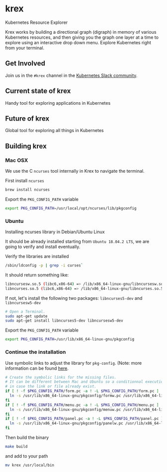 # krex

Kubernetes Resource Explorer

Krex works by building a directional graph (digraph) in memory of
various Kubernetes resources, and then giving you the graph one layer at
a time to explore using an interactive drop down menu. Explore
Kubernetes right from your terminal.

## Get Involved

Join us in the `#krex` channel in the [Kubernetes Slack community].

## Current state of krex

Handy tool for exploring applications in Kubernetes

## Future of krex

Global tool for exploring all things in Kubernetes

## Building krex

### Mac OSX

We use the C `ncurses` tool internally in Krex to navigate the terminal.

First install `ncurses`

``` bash
brew install ncurses
```

Export the `PKG_CONFIG_PATH` variable

``` bash
export PKG_CONFIG_PATH=/usr/local/opt/ncurses/lib/pkgconfig
```

### Ubuntu

Installing ncurses library in Debian/Ubuntu Linux

It should be already installed starting from `Ubuntu 18.04.2 LTS`, we are going to verify and install eventually.

Verify the libraries are installed

``` bash
/sbin/ldconfig -p | grep -i curses`
``` 
It should return something like:

``` bash
libncursesw.so.5 (libc6,x86-64) => /lib/x86_64-linux-gnu/libncursesw.so.5
libncurses.so.5 (libc6,x86-64) => /lib/x86_64-linux-gnu/libncurses.so.5
```

If not, let's install the following two packages: `libncurses5-dev` and `libncursesw5-dev`

``` bash
# Open a Terminal.
sudo apt-get update
sudo apt-get install libncurses5-dev libncursesw5-dev
```

Export the `PKG_CONFIG_PATH` variable

``` bash
export PKG_CONFIG_PATH=/usr/lib/x86_64-linux-gnu/pkgconfig
```

### Continue the installation

Use symbolic links to adjust the library for `pkg-config`. (Note:
more information can be found [here].

``` bash
# Create the symbolic links for the missing files.
# It can be different between Mac and Ubuntu so a conditionnal execution is added here
# in case the link or file already exist.
if [ ! -f $PKG_CONFIG_PATH/form.pc -a ! -L $PKG_CONFIG_PATH/form.pc ]  ; then 
  ln -s /usr/lib/x86_64-linux-gnu/pkgconfig/formw.pc /usr/lib/x86_64-linux-gnu/pkgconfig/form.pc
fi
if [ ! -f $PKG_CONFIG_PATH/menu.pc -a ! -L $PKG_CONFIG_PATH/menu.pc ]  ; then
  ln -s /usr/lib/x86_64-linux-gnu/pkgconfig/menuw.pc /usr/lib/x86_64-linux-gnu/pkgconfig/menu.pc
fi
if [ ! -f $PKG_CONFIG_PATH/panel.pc -a ! -L $PKG_CONFIG_PATH/panel.pc ]  ; then
  ln -s /usr/lib/x86_64-linux-gnu/pkgconfig/panelw.pc /usr/lib/x86_64-linux-gnu/pkgconfig/panel.pc
fi
```

Then build the binary

``` bash
make build
```

and add to your path

``` bash
mv krex /usr/local/bin
```

[Kubernetes Slack community]: http://slack.k8s.io/
[here]: https://gist.github.com/cnruby/960344
